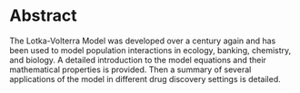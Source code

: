 # Abstract

The Lotka-Volterra Model was developed over a century again and has been used to model population interactions in 
ecology, banking, chemistry, and biology. A detailed introduction to the model equations and their 
mathematical properties is provided. Then a summary of several applications of the model in different drug discovery 
settings is detailed.